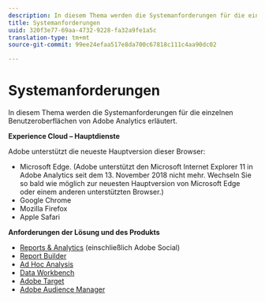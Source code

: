 ```yaml
---
description: In diesem Thema werden die Systemanforderungen für die einzelnen Benutzeroberflächen von Adobe Analytics erläutert.
title: Systemanforderungen
uuid: 320f3e77-69aa-4732-9228-fa32a9fe1a5c
translation-type: tm+mt
source-git-commit: 99ee24efaa517e8da700c67818c111c4aa90dc02

---
```



# Systemanforderungen

In diesem Thema werden die Systemanforderungen für die einzelnen Benutzeroberflächen von Adobe Analytics erläutert.

**Experience Cloud – Hauptdienste**

Adobe unterstützt die neueste Hauptversion dieser Browser:

* Microsoft Edge. (Adobe unterstützt den Microsoft Internet Explorer 11 in Adobe Analytics seit dem 13. November 2018 nicht mehr. Wechseln Sie so bald wie möglich zur neuesten Hauptversion von Microsoft Edge oder einem anderen unterstützten Browser.)
* Google Chrome
* Mozilla Firefox
* Apple Safari

**Anforderungen der Lösung und des Produkts**

* [Reports &amp; Analytics](https://marketing.adobe.com/resources/help/de_DE/sc/user/requirements.html) (einschließlich Adobe Social)
* [Report Builder](https://marketing.adobe.com/resources/help/de_DE/arb/system_requirements.html)
* [Ad Hoc Analysis](https://marketing.adobe.com/resources/help/de_DE/dsc/c_sys_reqs.html)
* [Data Workbench](https://marketing.adobe.com/resources/help/de_DE/insight/install/c_Data_Workbench_Client_install.html)
* [Adobe Target](https://marketing.adobe.com/resources/help/de_DE/target/ov/r_supported_browsers.html)
* [Adobe Audience Manager](https://docs.adobe.com/content/help/de-DE/audience-manager/user-guide/reference/supported-browsers.html)

